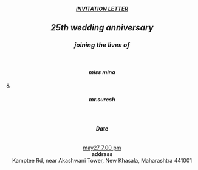 <!DOCTYPE html>
<html lang="en">
<head>
    <meta charset="UTF-8">
    <meta http-equiv="X-UA-Compatible" content="IE=edge">
    <meta name="viewport" content="width=device-width, initial-scale=1.0">
    <title>Document</title>
</head>
<body> <p>
<body background="C:\Users\Uday Gawande\Desktop\v191batch2-adj-16a.jpg"
<h1><i><b><u><center> INVITATION LETTER</center></u></b></i></h1>
<h2><i><center>25th wedding anniversary </center> </i></h2>
<h3><i> <center> joining the lives of</center> </i></h3>

<br>   
     <h4><i><center>miss mina<center> </i> </h4>
        &
    <h5><center>mr.suresh </center> </h5>
    <br>
    <h6><b><center>Date</center></b></h6>
    <h7><u><center>may27 7.00 pm</center></u></h7>
  <h8><b><center>addrass</center></b></h8>
  <h9><center>Kamptee Rd, near Akashwani Tower, New Khasala, Maharashtra 441001</center></h9>

     

</p>
</body>
</html>
